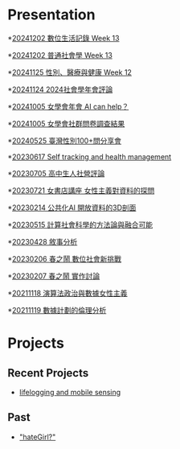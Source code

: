 # Presentation
*[20241202 數位生活記錄 Week 13](https://docs.google.com/presentation/d/e/2PACX-1vQ_SW5-qPsH13zril2AcpFrOsjziLUptu61CcykPqKZxDNhiEwadVtsoebYGWinn6543I9gPvVoj461/pub?start=false&loop=false&delayms=3000)

*[20241202 普通社會學 Week 13]()

*[20241125 性別、醫療與健康 Week 12]()

*[20241124 2024社會學年會評論]()

*[20241005 女學會年會 AI can help？]()

*[20241005 女學會社群問卷調查結果]()

*[20240525 臺灣性別100+問分享會]()

*[20230617 Self tracking and health management]()

*[20230705 高中生人社營評論]()

*[20230721 女書店講座 女性主義對資料的探問]()

*[20230214 公共化AI 開放資料的3D剖面]()

*[20230515 計算社會科學的方法論與融合可能]()

*[20230428 敘事分析]()

*[20230206 春之鬧 數位社會新挑戰]()

*[20230207 春之鬧 實作討論]()


*[20211118 演算法政治與數據女性主義]()

*[20211119 數據計劃的倫理分析]()


# Projects

## Recent Projects
* [lifelogging and mobile sensing]()

## Past
* ["hateGirl?"]()

